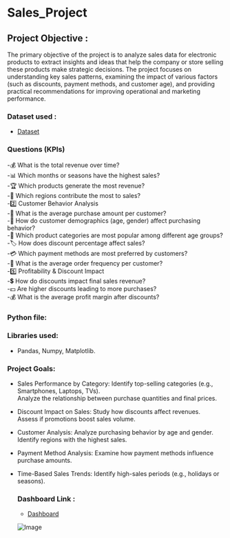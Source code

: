 # Sales_Project
## Project Objective :

The primary objective of the project is to analyze sales data for electronic products to extract insights and ideas that help the company or store selling these products make strategic decisions. The project focuses on understanding key sales patterns, examining the impact of various factors (such as discounts, payment methods, and customer age), and providing practical recommendations for improving operational and marketing performance.


### Dataset used :
- <a href="https://github.com/DohaNasr115/Sales_Project/blob/main/sales_data.csv">Dataset</a>
### Questions (KPIs)
-💰 What is the total revenue over time?  
-📊 Which months or seasons have the highest sales?  
-🏆 Which products generate the most revenue?  
-📍 Which regions contribute the most to sales?  
-2️⃣ Customer Behavior Analysis  
-🛒 What is the average purchase amount per customer?   
-👤 How do customer demographics (age, gender) affect purchasing behavior?   
-🎯 Which product categories are most popular among different age groups?  
-🏷️ How does discount percentage affect sales?   
-💳 Which payment methods are most preferred by customers?   
-🔄 What is the average order frequency per customer?   
-5️⃣ Profitability & Discount Impact  
-💲 How do discounts impact final sales revenue?  
-💵 Are higher discounts leading to more purchases?   
-💰 What is the average profit margin after discounts?   

### Python file:

### Libraries used:
- Pandas, Numpy, Matplotlib.

### Project Goals:
- Sales Performance by Category:
  Identify top-selling categories (e.g., Smartphones, Laptops, TVs).  
  Analyze the relationship between purchase quantities and final prices.
- Discount Impact on Sales:
  Study how discounts affect revenues.  
  Assess if promotions boost sales volume.
- Customer Analysis:
  Analyze purchasing behavior by age and gender.  
  Identify regions with the highest sales.
- Payment Method Analysis:
  Examine how payment methods influence purchase amounts. 
- Time-Based Sales Trends:
  Identify high-sales periods (e.g., holidays or seasons).
  ### Dashboard Link :
   - <a href="https://github.com/DohaNasr115/Sales_Project/blob/main/PROJECT%20DASHBOARD.pbix">Dashboard</a>
     
   ![Image](https://github.com/user-attachments/assets/efa7e05d-6263-481d-b18a-d48c6ef4414c)
    
  

  
  






